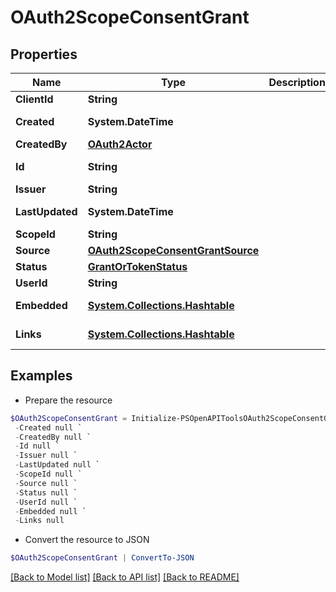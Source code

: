 # OAuth2ScopeConsentGrant
## Properties

Name | Type | Description | Notes
------------ | ------------- | ------------- | -------------
**ClientId** | **String** |  | [optional] 
**Created** | **System.DateTime** |  | [optional] [readonly] 
**CreatedBy** | [**OAuth2Actor**](OAuth2Actor.md) |  | [optional] 
**Id** | **String** |  | [optional] [readonly] 
**Issuer** | **String** |  | [optional] 
**LastUpdated** | **System.DateTime** |  | [optional] [readonly] 
**ScopeId** | **String** |  | [optional] 
**Source** | [**OAuth2ScopeConsentGrantSource**](OAuth2ScopeConsentGrantSource.md) |  | [optional] 
**Status** | [**GrantOrTokenStatus**](GrantOrTokenStatus.md) |  | [optional] 
**UserId** | **String** |  | [optional] 
**Embedded** | [**System.Collections.Hashtable**](SystemCollectionsHashtable.md) |  | [optional] [readonly] 
**Links** | [**System.Collections.Hashtable**](SystemCollectionsHashtable.md) |  | [optional] [readonly] 

## Examples

- Prepare the resource
```powershell
$OAuth2ScopeConsentGrant = Initialize-PSOpenAPIToolsOAuth2ScopeConsentGrant  -ClientId null `
 -Created null `
 -CreatedBy null `
 -Id null `
 -Issuer null `
 -LastUpdated null `
 -ScopeId null `
 -Source null `
 -Status null `
 -UserId null `
 -Embedded null `
 -Links null
```

- Convert the resource to JSON
```powershell
$OAuth2ScopeConsentGrant | ConvertTo-JSON
```

[[Back to Model list]](../README.md#documentation-for-models) [[Back to API list]](../README.md#documentation-for-api-endpoints) [[Back to README]](../README.md)

